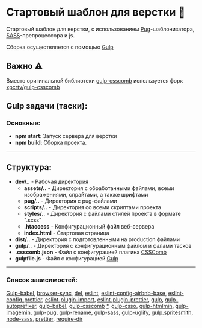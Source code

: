 # Стартовый шаблон для верстки 📃

Стартовый шаблон для верстки, с использованием [Pug](https://pugjs.org/api/getting-started.html 'pugjs.org')-шаблонизатора, [SASS](http://sass-lang.com/ 'sass-lang.com')-препроцессора и js.

Сборка осуществляется с помощью [Gulp](http://gulpjs.com/ 'gulpjs.com')

## Важно ⚠
  Вместо оригинальной библиотеки [gulp-csscomb](https://github.com/koistya/gulp-csscomb) используется форк [xpcrtv/gulp-csscomb](https://github.com/xpcrtv/gulp-csscomb)


## Gulp задачи (таски):

### Основные:

- **npm start**: Запуск сервера для верстки
- **npm build**: Сборка проекта.

---

## Структура:

- **dev/..** - Рабочая директория
  - **assets/..** - Директория с обработанными файлами, всеми изображениями, спрайтами, а также шрифтами
  - **pug/..** - Директория с pug-файлами
  - **scripts/..** - Директория со всеми скриптами проекта
  - **styles/..** - Директория с файлами стилей проекта в формате ".scss"
  - **.htaccess** - Конфигурационный файл веб-сервера
  - **index.html** - Стартовая страница
- **dist/..** - Директория с подготовленными на production файлами
- **gulp/..** - Директория с конфигурационным файлом и фалами тасков
- **.csscomb.json** - Файл с конфигурацией плагина [СSSComb](https://github.com/csscomb/csscomb.js 'github.com/csscomb/csscomb.js')
- **gulpfile.js** - Файл с конфигурацией [Gulp](http://gulpjs.com/ 'gulpjs.com')

---

### Список зависимостей:

[Gulp-babel](https://github.com/babel/gulp-babel),
[browser-sync](https://github.com/Browsersync/browser-sync),
[del](https://github.com/sindresorhus/del),
[eslint](https://github.com/eslint/eslint),
[eslint-config-airbnb-base](https://github.com/airbnb/javascript/tree/master/packages/eslint-config-airbnb-base),
[eslint-config-prettier](https://github.com/prettier/eslint-config-prettier),
[eslint-plugin-import](https://github.com/benmosher/eslint-plugin-import),
[eslint-plugin-prettier](https://github.com/prettier/eslint-plugin-prettier),
[gulp](https://gulpjs.com/),
[gulp-autoprefixer](https://github.com/sindresorhus/gulp-autoprefixer),
[gulp-babel](https://github.com/babel/gulp-babel),
[gulp-csscomb](https://github.com/koistya/gulp-csscomb) [*](#Важно), 
[gulp-csso](https://github.com/ben-eb/gulp-csso),
[gulp-htmlmin](https://github.com/jonschlinkert/gulp-htmlmin),
[gulp-imagemin](https://github.com/sindresorhus/gulp-imagemin),
[gulp-pug](https://github.com/gulp-community/gulp-pug),
[gulp-rename](https://github.com/hparra/gulp-rename),
[gulp-sass](https://github.com/dlmanning/gulp-sass),
[gulp-uglify](https://github.com/terinjokes/gulp-uglify/),
[gulp.spritesmith](https://github.com/twolfson/gulp.spritesmith),
[node-sass](https://github.com/sass/node-sass),
[prettier](https://github.com/prettier/prettier),
[require-dir](https://github.com/aseemk/requireDir)
